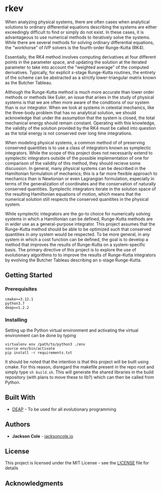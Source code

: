 # rkev

When analyzing physical systems, there are often cases when analytical
solutions to ordinary differential equations describing the systems
are either exceedingly difficult to find or simply do not exist.
In these cases, it is advantageous to use numerical methods to
iteratively solve the systems. While there are several methods for solving ordinary
differential equations, the "workhorse" of IVP solvers is
the fourth-order Runge-Kutta (RK4).

Essentially, the RK4 method involves computing derivatives at
four different points in the parameter space, and updating the solution at the
iterated parameter to take into account the "weighted average"
of the computed derivatives. Typically, for explicit *s*-stage Runge-Kutta
routines, the entirety of the scheme can be abstracted as a strictly
lower-triangular matrix known as the Butcher Tableau.

Although the Runge-Kutta method is much more accurate than lower order methods
or methods like Euler, an issue that arises in the study of physical
systems is that we are often more aware of the conditions of our system than is
our integrator. When we look at systems in celestial mechanics, like the
three-body problem that has no analytical solution, we should
acknowledge that under the assumption that the system is closed, the total
mechanical energy should remain constant. Operating with this
knowledge, the validity of the solution provided by the RK4 must be called into
question as the total energy is not conserved over long time
integrations.

When modeling physical systems, a common method of of preserving conserved
quantities is to use a class of integrators known as symplectic
integrators. While the scope of this project does not necessarily extend
to symplectic integrators outside of the possible implementation of one for
comparison of the validity of this method, they should recieve some discussion.
In general, many physical systems can be described in the Hamiltonian
formulation of mechanics; this is a far more flexible approach to mechanics than
is Newtonian or even Lagrangian formulation, especially in terms of the
generalization of coordinates and the conservation of naturally conserved
quantities. Symplectic integrators iterate in the solution space of the
resulting Hamiltonian equations of motion, which means that the numerical
solution still respects the conserved quanitites in the physical system.

While symplectic integrators are the go-to choice for numerically solving
systems in which a Hamiltonian can be defined, Runge-Kutta methods are in wider
use as a general-purpose integrator.
This project assumes that the Runge-Kutta method should be able to be optimized
such that conserved
quantities in *any* system would be respected. To be more general, in any
system in which a cost function can be defined, the goal is to
develop a method that improves the results of Runge-Kutta on a system-specific
basis.
The primary directive of this project is to explore the use of evolutionary
algorithms to to improve the results of Runge-Kutta integrators by evolving
the Butcher Tableau describing an *s*-stage Runge-Kutta.

## Getting Started


### Prerequisites
```
cmake>=3.12.1
python3.7
deap==1.2.2
```

### Installing
Setting up the Python virtual environment and activating the virtual environment
can be done by typing
```
virtualenv env /path/to/python3 ./env
source env/bin/activate
pip install -r requirements.txt
```

It should be noted that the intention is that this project will be built using
cmake. For this reason, disregard the makefile present in the repo root and
simply type `sh build.sh`. This will generate the shared libraries in the build
repository (with plans to move these to lib?) which can then be called from
Python.


## Built With

* [DEAP](https://github.com/DEAP/deap) - To be used for all evolutionary
  programming

## Authors

* **Jackson Cole** - [jacksoncole.io](http://jacksoncole.io)

## License

This project is licensed under the MIT License - see the [LICENSE](LICENSE) file for details

## Acknowledgments
